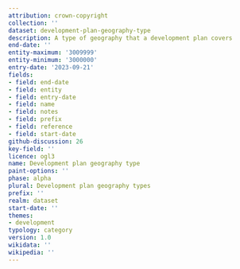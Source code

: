 ```yaml
---
attribution: crown-copyright
collection: ''
dataset: development-plan-geography-type
description: A type of geography that a development plan covers
end-date: ''
entity-maximum: '3009999'
entity-minimum: '3000000'
entry-date: '2023-09-21'
fields:
- field: end-date
- field: entity
- field: entry-date
- field: name
- field: notes
- field: prefix
- field: reference
- field: start-date
github-discussion: 26
key-field: ''
licence: ogl3
name: Development plan geography type
paint-options: ''
phase: alpha
plural: Development plan geography types
prefix: ''
realm: dataset
start-date: ''
themes:
- development
typology: category
version: 1.0
wikidata: ''
wikipedia: ''
---
```

